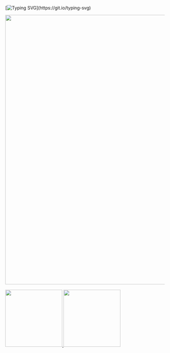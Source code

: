 [![Typing SVG](https://readme-typing-svg.demolab.com?font=Fira+Code&pause=1000&color=ffffff&center=true&width=435&lines=Welcome!;I'm+Bianca+Lorenzini;A+backend+developer!;Glad+you're+here!)](https://git.io/typing-svg)


<div aling="center">
  <center>
  <img width="850em" src="https://github-readme-activity-graph.vercel.app/graph?username=bialorenzini&bg_color=transparent&color=708090&line=24292e&point=24292e&area=true&hide_border=true">
  </center>
</div>

</br>

<div display="inline-block">
  <a href = "https://github.com/bialorenzini">
    <span aling="left">
         <img height="180em" src="https://github-readme-stats.vercel.app/api?username=bialorenzini&show_icons=true&theme=dracula&include_all_commits=true&count_private=true"/>
    </span>

  <span aling="right">
   <img height="180em" src="https://github-readme-stats.vercel.app/api/top-langs/?username=bialorenzini&layout=compact&langs_count=16&theme=dracula"/>
  </span>
</div>



